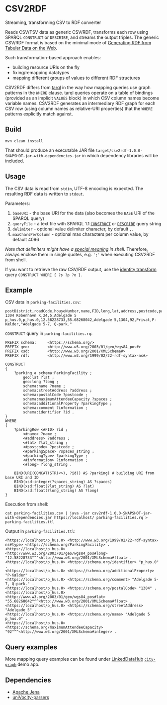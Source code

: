 # CSV2RDF
Streaming, transforming CSV to RDF converter

Reads CSV/TSV data as generic CSV/RDF, transforms each row using SPARQL `CONSTRUCT` or `DESCRIBE`, and streams the output triples.
The generic CSV/RDF format is based on the minimal mode of [Generating RDF from Tabular Data on the Web](https://www.w3.org/TR/2015/REC-csv2rdf-20151217/#dfn-minimal-mode).

Such transformation-based approach enables:
* building resource URIs on the fly
* fixing/remapping datatypes
* mapping different groups of values to different RDF structures

CSV2RDF differs from [tarql](https://tarql.github.io) in the way how mapping queries use graph patterns in the `WHERE` clause. tarql queries operate on a table of bindings
(provided as an implicit `VALUES` block) in which CSV column names become variable names. CSV2RDF generates an intermediary RDF graph for each CSV row (using column names as relative-URI properties)
that the `WHERE` patterns explicitly match against.

Build
-----

    mvn clean install

That should produce an executable JAR file `target/csv2rdf-1.0.0-SNAPSHOT-jar-with-dependencies.jar` in which dependency libraries will be included.

Usage
-----

The CSV data is read from `stdin`, UTF-8 encoding is expected. The resulting RDF data is written to `stdout`.

Parameters:
1. `baseURI` - the base URI for the data (also becomes the `BASE` URI of the SPARQL query)
2. `queryFile` - a text file with SPARQL 1.1 [`CONSTRUCT`](https://www.w3.org/TR/sparql11-query/#construct) or [`DESCRIBE`](https://www.w3.org/TR/sparql11-query/#describe) query string
3. `delimiter` - optional value delimiter character, by default `,`.
4. `maxCharsPerColumn` - optional max characters per column value, by default 4096

_Note that delimiters might have a [special meaning](https://www.tldp.org/LDP/abs/html/special-chars.html) in shell._ Therefore, always enclose them in single quotes, e.g. `';'` when executing CSV2RDF from shell.

If you want to retrieve the raw CSV/RDF output, use the [identity transform](https://en.wikipedia.org/wiki/Identity_transform) query `CONSTRUCT WHERE { ?s ?p ?o }`.

Example
-------

CSV data in `parking-facilities.csv`:
    
    postDistrict,roadCode,houseNumber,name,FID,long,lat,address,postcode,parkingSpace,owner,parkingType,information
    1304 København K,24,5,Adelgade 5 p_hus.0,p_hus.0,12.58228733,55.68268042,Adelgade 5,1304,92,Privat,P-Kælder,"Adelgade 5-7, Q-park."

`CONSTRUCT` query in `parking-facilities.rq`:

    PREFIX schema:     <https://schema.org/> 
    PREFIX geo:        <http://www.w3.org/2003/01/geo/wgs84_pos#> 
    PREFIX xsd:        <http://www.w3.org/2001/XMLSchema#> 
    PREFIX rdf:        <http://www.w3.org/1999/02/22-rdf-syntax-ns#>

    CONSTRUCT
    {
        ?parking a schema:ParkingFacility ;
            geo:lat ?lat ;
            geo:long ?long ;
            schema:name ?name ;
            schema:streetAddress ?address ;
            schema:postalCode ?postcode ;
            schema:maximumAttendeeCapacity ?spaces ;
            schema:additionalProperty ?parkingType ;
            schema:comment ?information ;
            schema:identifier ?id .
    }
    WHERE
    {
        ?parkingRow <#FID> ?id ;
            <#name> ?name ;
            <#address> ?address ;
            <#lat> ?lat_string ;
            <#postcode> ?postcode ;
            <#parkingSpace> ?spaces_string ;
            <#parkingType> ?parkingType ;
            <#information> ?information ;
            <#long> ?long_string . 

        BIND(URI(CONCAT(STR(<>), ?id)) AS ?parking) # building URI from base URI and ID
        BIND(xsd:integer(?spaces_string) AS ?spaces)
        BIND(xsd:float(?lat_string) AS ?lat)
        BIND(xsd:float(?long_string) AS ?long)
    }

Execution from shell:

    cat parking-facilities.csv | java -jar csv2rdf-1.0.0-SNAPSHOT-jar-with-dependencies.jar https://localhost/ parking-facilities.rq > parking-facilities.ttl

Output in `parking-facilities.ttl`:

    <https://localhost/p_hus.0> <http://www.w3.org/1999/02/22-rdf-syntax-ns#type> <https://schema.org/ParkingFacility> .
    <https://localhost/p_hus.0> <http://www.w3.org/2003/01/geo/wgs84_pos#long> "12.58228733"^^<http://www.w3.org/2001/XMLSchema#float> .
    <https://localhost/p_hus.0> <https://schema.org/identifier> "p_hus.0" .
    <https://localhost/p_hus.0> <https://schema.org/additionalProperty> "P-Kælder" .
    <https://localhost/p_hus.0> <https://schema.org/comment> "Adelgade 5-7, Q-park." .
    <https://localhost/p_hus.0> <https://schema.org/postalCode> "1304" .
    <https://localhost/p_hus.0> <http://www.w3.org/2003/01/geo/wgs84_pos#lat> "55.68268042"^^<http://www.w3.org/2001/XMLSchema#float> .
    <https://localhost/p_hus.0> <https://schema.org/streetAddress> "Adelgade 5" .
    <https://localhost/p_hus.0> <https://schema.org/name> "Adelgade 5 p_hus.0" .
    <https://localhost/p_hus.0> <https://schema.org/maximumAttendeeCapacity> "92"^^<http://www.w3.org/2001/XMLSchema#integer> .

Query examples
--------------

More mapping query examples can be found under [LinkedDataHub](../LinkedDataHub) [`city-graph`](../LinkedDataHub/tree/master/apps/demo/city-graph/queries) demo app.

Dependencies
------------

* [Apache Jena](https://jena.apache.org/)
* [uniVocity-parsers](https://www.univocity.com/pages/univocity_parsers_tutorial)
